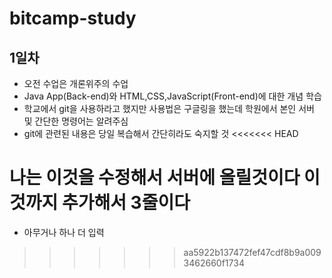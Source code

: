 # bitcamp-study

## 1일차
- 오전 수업은 개론위주의 수업
- Java App(Back-end)와 HTML,CSS,JavaScript(Front-end)에 대한 개념 학습 
- 학교에서 git을 사용하라고 했지만 사용법은 구글링을 했는데 학원에서 본인 서버 및 간단한 명령어는 알려주심
- git에 관련된 내용은 당일 복습해서 간단히라도 숙지할 것
<<<<<<< HEAD

나는 이것을 수정해서
서버에 올릴것이다
이것까지 추가해서 3줄이다
=======
- 아무거나 하나 더 입력
>>>>>>> aa5922b137472fef47cdf8b9a0093462660f1734
